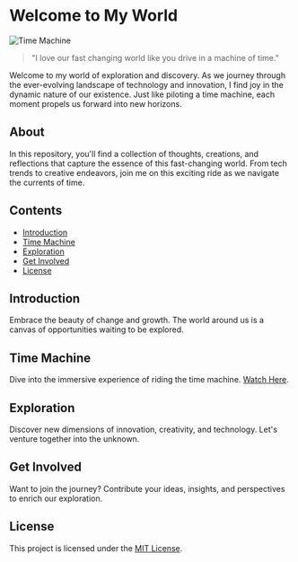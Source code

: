 # Welcome to My World

![Time Machine](https://www.canva.com/design/DAFX-pMe7xE/ideh1oersJNxzRoRrK5b3A/watch?utm_content=DAFX-pMe7xE&utm_campaign=designshare&utm_medium=link&utm_source=publishsharelink)

> "I love our fast changing world like you drive in a machine of time."

Welcome to my world of exploration and discovery. As we journey through the ever-evolving landscape of technology and innovation, I find joy in the dynamic nature of our existence. Just like piloting a time machine, each moment propels us forward into new horizons.

## About

In this repository, you'll find a collection of thoughts, creations, and reflections that capture the essence of this fast-changing world. From tech trends to creative endeavors, join me on this exciting ride as we navigate the currents of time.

## Contents

- [Introduction](#introduction)
- [Time Machine](#time-machine)
- [Exploration](#exploration)
- [Get Involved](#get-involved)
- [License](#license)

## Introduction

Embrace the beauty of change and growth. The world around us is a canvas of opportunities waiting to be explored.

## Time Machine

Dive into the immersive experience of riding the time machine. [Watch Here](https://www.canva.com/design/DAFX-pMe7xE/ideh1oersJNxzRoRrK5b3A/watch?utm_content=DAFX-pMe7xE&utm_campaign=designshare&utm_medium=link&utm_source=publishsharelink).

## Exploration

Discover new dimensions of innovation, creativity, and technology. Let's venture together into the unknown.

## Get Involved

Want to join the journey? Contribute your ideas, insights, and perspectives to enrich our exploration.

## License

This project is licensed under the [MIT License](LICENSE).
